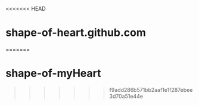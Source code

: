 <<<<<<< HEAD
# shape-of-heart.github.com
=======
# shape-of-myHeart
>>>>>>> f9add286b571bb2aaf1e1f287ebee3d70a51e44e
